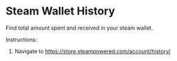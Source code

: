 # Steam Wallet History
Find total amount spent and received in your steam wallet. 

Instructions:

1. Navigate to https://store.steampowered.com/account/history/
